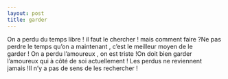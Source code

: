 ```yaml
---
layout: post
title: garder
---
```


On a perdu du temps libre ! il faut le chercher ! mais comment faire ?Ne pas perdre le temps qu’on a maintenant , c’est le meilleur moyen de le garder ! On a perdu l’amoureux , on est triste !On doit bien garder l’amoureux qui à côté de soi actuellement ! Les perdus ne reviennent jamais !Il n’y a pas de sens de les rechercher !
